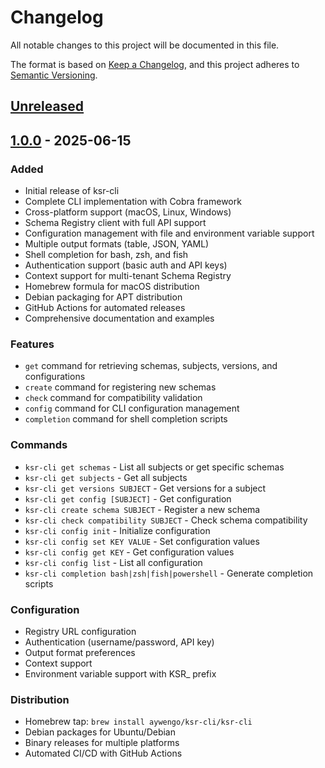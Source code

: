 # Changelog

All notable changes to this project will be documented in this file.

The format is based on [Keep a Changelog](https://keepachangelog.com/en/1.0.0/),
and this project adheres to [Semantic Versioning](https://semver.org/spec/v2.0.0.html).

## [Unreleased]

## [1.0.0] - 2025-06-15

### Added
- Initial release of ksr-cli
- Complete CLI implementation with Cobra framework
- Cross-platform support (macOS, Linux, Windows)
- Schema Registry client with full API support
- Configuration management with file and environment variable support
- Multiple output formats (table, JSON, YAML)
- Shell completion for bash, zsh, and fish
- Authentication support (basic auth and API keys)
- Context support for multi-tenant Schema Registry
- Homebrew formula for macOS distribution
- Debian packaging for APT distribution
- GitHub Actions for automated releases
- Comprehensive documentation and examples

### Features
- `get` command for retrieving schemas, subjects, versions, and configurations
- `create` command for registering new schemas
- `check` command for compatibility validation
- `config` command for CLI configuration management
- `completion` command for shell completion scripts

### Commands
- `ksr-cli get schemas` - List all subjects or get specific schemas
- `ksr-cli get subjects` - Get all subjects
- `ksr-cli get versions SUBJECT` - Get versions for a subject
- `ksr-cli get config [SUBJECT]` - Get configuration
- `ksr-cli create schema SUBJECT` - Register a new schema
- `ksr-cli check compatibility SUBJECT` - Check schema compatibility
- `ksr-cli config init` - Initialize configuration
- `ksr-cli config set KEY VALUE` - Set configuration values
- `ksr-cli config get KEY` - Get configuration values
- `ksr-cli config list` - List all configuration
- `ksr-cli completion bash|zsh|fish|powershell` - Generate completion scripts

### Configuration
- Registry URL configuration
- Authentication (username/password, API key)
- Output format preferences
- Context support
- Environment variable support with KSR_ prefix

### Distribution
- Homebrew tap: `brew install aywengo/ksr-cli/ksr-cli`
- Debian packages for Ubuntu/Debian
- Binary releases for multiple platforms
- Automated CI/CD with GitHub Actions

[Unreleased]: https://github.com/aywengo/ksr-cli/compare/v1.0.0...HEAD
[1.0.0]: https://github.com/aywengo/ksr-cli/releases/tag/v1.0.0

